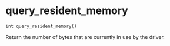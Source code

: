 # query_resident_memory

`int query_resident_memory()`

Return the number of bytes that are currently in use by the driver.
